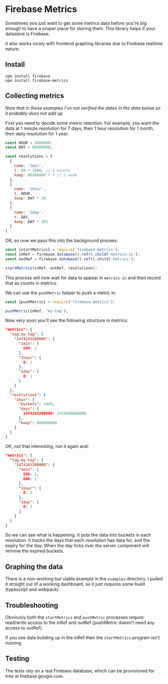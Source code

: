 # Firebase Metrics

Sometimes you just want to get some metrics data before you're big enough to have a proper place for storing them. This library helps if your datastore is Firebase.

It also works nicely with frontend graphing libraries due to Firebase realtime nature.

## Install

```
npm install firebase
npm install firebase-metrics
```

## Collecting metrics

*Note that in these examples I've not verified the dates in the data below so it probably does not add up*

First you need to decide some metric retention. For example, you want the data at 1 minute resolution for 7 days, then 1 hour resolution for 1 month, then daily resolution for 1 year:

```js
const HOUR = 3600000;
const DAY = 86400000;

const resolutions = [
  {
    name: '1min',
    t: 60 * 1000, // 1 minute
    keep: 86400000 * 7 // 1 week
  },
  {
    name: '1hour',
    t: HOUR,
    keep: DAY * 30
  },
  {
    name: '1day',
    t: DAY,
    keep: DAY * 365
  }
]
```

OK, so now we pass this into the background process:

```js
const {startMetrics} = require('firebase-metrics');
const inRef = firebase.database().ref().child('metrics-in');
const outRef = firebase.database().ref().child('metrics');

startMetrics(inRef, outRef, resolutions);
```

This process will now wait for data to appear in `metrics-in` and then record that as counts in metrics.

We can use the `pushMetric` helper to push a metric in:

```js
const {pushMetric} = require('firebase-metrics');

pushMetric(inRef, 'my-tag');
```

Now very soon you'll see the following structure in metrics:

```json
"metrics": {
  "tag:my-tag": {
    "1474243200000": {
      "1min": {
        599: 1
      },
      "1hour": {
        8: 1
      },
      "1day": {
        0: 1
      }
    }
  },
  "resolutions": {
    "1min": {
      "buckets": 1440,
      "days": {
        1474243200000: 1474588800000
      },
      "keep": 604800000 
    }
  }
}
```

OK, not that interesting, run it again and:


```json
"metrics": {
  "tag:my-tag": {
    "1474243200000": {
      "1min": {
        599: 1,
        600: 1
      },
      "1hour": {
        8: 2
      },
      "1day": {
        0: 2
      }
    }
  }
}
```

So we can see what is happening. It puts the data into buckets in each resolution. It tracks the days that each resolution has data for, and the expiry for the day. When the day ticks over the server component will remove the expired buckets.

## Graphing the data

There is a non-working but viable example in the `examples` directory. I pulled it straight out of a working dashboard, so it just requires some build (typescript and webpack).

## Troubleshooting

Obviously both the `startMetrics` and `pushMetric` processes require read/write access to the inRef and outRef (pushMetric doesn't need any access to outRef).

If you see data building up in the inRef then the `startMetrics` program isn't running.

## Testing

The tests rely on a real Firebase database, which can be provisioned for free at firebase.google.com.